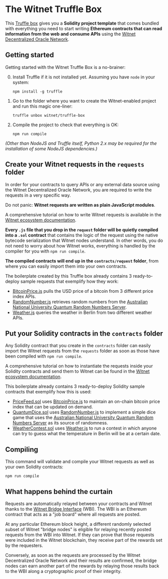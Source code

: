 # The Witnet Truffle Box

This [Truffle box] gives you a **Solidity project template** that comes
bundled with everything you need to start writing **Ethereum contracts
that can read information from the web and consume APIs** using the
[Witnet Decentralized Oracle Network][Witnet].

## Getting started

Getting started with the Witnet Truffle Box is a no-brainer:

0. Install Truffle if it is not installed yet. Assuming you have `node`
   in your system:
    ```console
    npm install -g truffle
    ```
1. Go to the folder where you want to create the Witnet-enabled project
   and run this magic one-liner:
    ```console
    truffle unbox witnet/truffle-box
    ```
2. Compile the project to check that everything is OK:
    ```console
    npm run compile
    ```

*(Other than NodeJS and Truffle itself, Python 2.x may be required for
the installation of some NodeJS dependencies.)*

## Create your Witnet requests in the `requests` folder

In order for your contracts to query APIs or any external data source
using the Witnet Decentralized Oracle Network, you are required to write
the requests in a very specific way.

Do not panic: **Witnet requests are written as plain JavaScript
modules**.

A comprehensive tutorial on how to write Witnet requests is available in
the [Witnet ecosystem documentation][requests-docs].

**Every `.js` file that you drop in the `request` folder will be quietly
compiled into a `.sol` contract** that contains the logic of the request
using the native bytecode serialization that Witnet nodes understand. In
other words, you do not need to worry about how Witnet works, everything
is handled by the compiler for you with `npm run compile`.

**The compiled contracts will end up in the `contracts/request`
folder**, from where you can easily import them into your own contracts.

The boilerplate created by this Truffle box already contains 3
ready-to-deploy sample requests that exemplify how they work:

- [BitcoinPrice.js] pulls the USD price of a bitcoin from 3 different
  price index APIs.
- [RandomNumber.js] retrieves random numbers from the
  [Australian National University Quantum Random Numbers Server][random].
- [Weather.js] queries the weather in Berlin from two different weather
  APIs.

## Put your Solidity contracts in the `contracts` folder

Any Solidity contract that you create in the `contracts` folder can
easily import the Witnet requests from the `requests` folder as soon as
those have been compiled with `npm run compile`.

A comprehensive tutorial on how to instantiate the requests inside your
Solidity contracts and send them to Witnet can be found in the
[Witnet ecosystem documentation][contracts-docs].

This boilerplate already contains 3 ready-to-deploy Solidity sample
contracts that exemplify how this is used:

- [PriceFeed.sol] uses [BitcoinPrice.js] to maintain an on-chain bitcoin
  price index that can be updated on demand.
- [QuantumDice.sol] uses [RandomNumber.js] to implement a simple dice
  game that uses the
  [Australian National University Quantum Random Numbers Server][random]
  as its source of randomness.
- [WeatherContest.sol] uses [Weather.js] to run a contest in which
  anyone can try to guess what the temperature in Berlin will be at a
  certain date.
  
## Compiling

This command will validate and compile your Witnet requests as well as
your own Solidity contracts:

```console
npm run compile
```

## What happens behind the curtain

Requests are automatically relayed between your contracts and Witnet
thanks to the [Witnet Bridge Interface][WBI] (WBI). The WBI is an
Ethereum contract that acts as a "job board" where all requests are
posted.

At any particular Ethereum block height, a different randomly selected
subset of Witnet "bridge nodes" is eligible for relaying recently posted
requests from the WBI into Witnet. If they can prove that those requests
were included in the Witnet blockchain, they receive part of the rewards
set by the requesters.

Conversely, as soon as the requests are processed by the Witnet
Decentralized Oracle Network and their results are confirmed, the bridge
nodes can earn another part of the rewards by relaying those results
back to the WBI along a cryptographic proof of their integrity.

[Truffle box]: https://www.trufflesuite.com/boxes
[Witnet]: https://witnet.io
[requests-docs]: https://witnet.github.io/documentation/try/my-first-data-request/
[contracts-docs]: https://witnet.github.io/documentation/try/use-from-ethereum/
[BitcoinPrice.js]: /requests/BitcoinPrice.js
[RandomNumber.js]: /requests/RandomNumber.js
[Weather.js]: /requests/Weather.js
[PriceFeed.sol]: /contracts/examples/PriceFeed.sol
[QuantumDice.sol]: /contracts/examples/QuantumDice.sol
[WeatherContest.sol]: /contracts/examples/WeatherContest.sol
[WBI]: https://medium.com/witnet/ethereum-loves-witnet-9a3fd21e6f5c
[random]: https://qrng.anu.edu.au/
